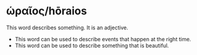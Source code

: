 # ὡραῖος/hōraios
This word describes something. It is an adjective.

* This word can be used to describe events that happen at the right time.
* This word can be used to describe something that is beautiful.
